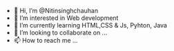- 👋 Hi, I’m @Nitinsinghchauhan
- 👀 I’m interested in Web development
- 🌱 I’m currently learning HTML,CSS & Js, Pyhton, Java
- 💞️ I’m looking to collaborate on ...
- 📫 How to reach me ...

<!---
Nitinsinghchauhan/Nitinsinghchauhan is a ✨ special ✨ repository because its `README.md` (this file) appears on your GitHub profile.
You can click the Preview link to take a look at your changes.
--->
